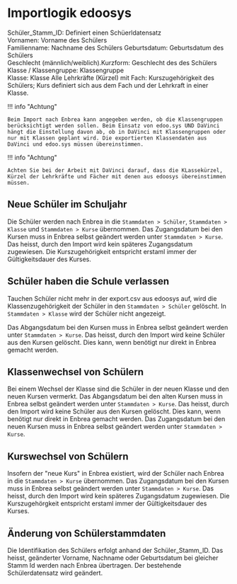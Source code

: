 # Importlogik edoosys

Schüler_Stamm_ID: Definiert einen Schüerldatensatz	
Vornamen: Vorname des Schülers	
Familienname: Nachname des Schülers	
Geburtsdatum: Geburtsdatum des Schülers		
Geschlecht (männlich/weiblich).Kurzform: Geschlecht des des Schülers	
Klasse / Klassengruppe: Klassengruppe	
Klasse: Klasse
Alle Lehrkräfte (Kürzel) mit Fach: Kurszugehörigkeit des Schülers; Kurs definiert sich aus dem Fach und der Lehrkraft in einer Klasse. 

!!! info "Achtung"

    Beim Import nach Enbrea kann angegeben werden, ob die Klassengruppen berücksichtigt werden sollen. Beim Einsatz von edoo.sys UND DaVinci hängt die Einstellung davon ab, ob in DaVinci mit Klassengruppen oder nur mit Klassen geplant wird. Die exportierten Klassendaten aus DaVinci und edoo.sys müssen übereinstimmen.

!!! info "Achtung"

    Achten Sie bei der Arbeit mit DaVinci darauf, dass die KLassekürzel, Kürzel der Lehrkräfte und Fächer mit denen aus edoosys übereinstimmen müssen.

## Neue Schüler im Schuljahr

Die Schüler werden nach Enbrea in die `Stammdaten > Schüler`, `Stammdaten > Klasse` und `Stammdaten > Kurse` übernommen. Das Zugangsdatum bei den Kursen muss in Enbrea selbst geändert werden unter `Stammdaten > Kurse`. Das heisst, durch den Import wird kein späteres Zugangsdatum zugewiesen. Die Kurszugehörigkeit entspricht erstaml immer der Gültigkeitsdauer des Kurses. 

## Schüler haben die Schule verlassen

Tauchen Schüler nicht mehr in der export.csv aus edoosys auf, wird die Klassenzugehörigkeit der Schüler in den `Stammdaten > Schüler` gelöscht.
In `Stammdaten > Klasse` wird der Schüler nicht angezeigt.

Das Abgangsdatum bei den Kursen muss in Enbrea selbst geändert werden unter `Stammdaten > Kurse`. Das heisst, durch den Import wird keine Schüler aus den Kursen gelöscht. Dies kann, wenn benötigt nur direkt in Enbrea gemacht werden. 

## Klassenwechsel von Schülern

Bei einem Wechsel der Klasse sind die Schüler in der neuen Klasse und den neuen Kursen vermerkt. Das Abgangsdatum bei den alten Kursen muss in Enbrea selbst geändert werden unter `Stammdaten > Kurse`. Das heisst, durch den Import wird keine Schüler aus den Kursen gelöscht. Dies kann, wenn benötigt nur direkt in Enbrea gemacht werden. Das Zugangsdatum bei den neuen Kursen muss in Enbrea selbst geändert werden unter `Stammdaten > Kurse`. 

## Kurswechsel von Schülern

Insofern der "neue Kurs" in Enbrea existiert, wird der Schüler nach Enbrea in die `Stammdaten > Kurse` übernommen. Das Zugangsdatum bei den Kursen muss in Enbrea selbst geändert werden unter `Stammdaten > Kurse`. Das heisst, durch den Import wird kein späteres Zugangsdatum zugewiesen. Die Kurszugehörgkeit entspricht erstaml immer der Gültigkeitsdauer des Kurses. 

## Änderung von Schülerstammdaten

Die Identifikation des Schülers erfolgt anhand der Schüler_Stamm_ID. Das heisst, geänderter Vorname, Nachname oder Geburtsdatum bei gleicher Stamm Id werden nach Enbrea übertragen. Der bestehende Schülerdatensatz wird geändert.

